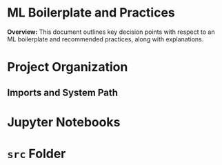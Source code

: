 # ML Boilerplate and Practices

__Overview:__ This document outlines key decision points with respect to an ML boilerplate and recommended practices, along with explanations.

# Project Organization

## Imports and System Path

# Jupyter Notebooks

# ```src``` Folder


